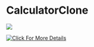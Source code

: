 # CalculatorClone

<img src =  "https://github.com/123Sumeyra/CalculatorClone/blob/master/Calculator/calculate.png">


[![Click For More Details ]()](https://www.youtube.com/watch?v=89L6IsL32Qo)


